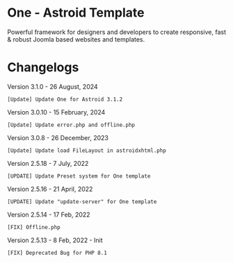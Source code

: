 # One - Astroid Template
Powerful framework for designers and developers to create responsive, fast &amp; robust Joomla based websites and templates.

# Changelogs
Version 3.1.0 - 26 August, 2024

    [Update] Update One for Astroid 3.1.2

Version 3.0.10 - 15 February, 2024

    [Update] Update error.php and offline.php

Version 3.0.8 - 26 December, 2023

    [Update] Update load FileLayout in astroidxhtml.php

Version 2.5.18 - 7 July, 2022

    [UPDATE] Update Preset system for One template

Version 2.5.16 - 21 April, 2022

    [UPDATE] Update "update-server" for One template

Version 2.5.14 - 17 Feb, 2022

    [FIX] Offline.php

Version 2.5.13 - 8 Feb, 2022 - Init

    [FIX] Deprecated Bug for PHP 8.1
